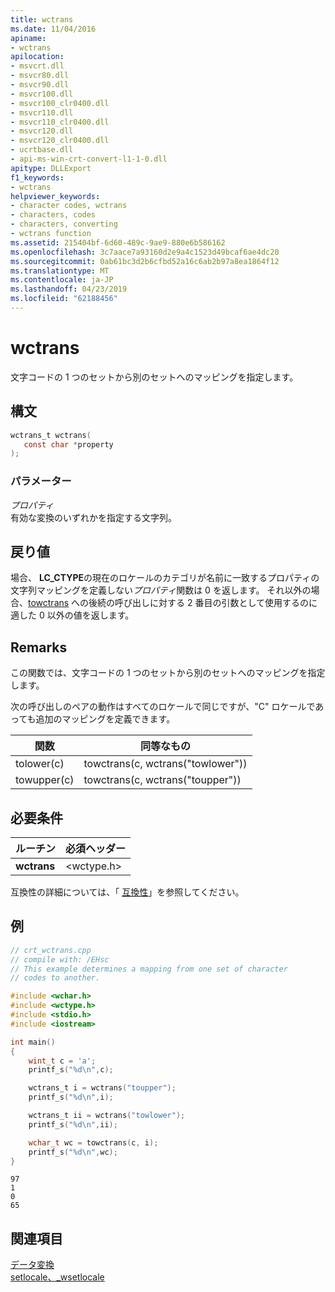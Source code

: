 ```yaml
---
title: wctrans
ms.date: 11/04/2016
apiname:
- wctrans
apilocation:
- msvcrt.dll
- msvcr80.dll
- msvcr90.dll
- msvcr100.dll
- msvcr100_clr0400.dll
- msvcr110.dll
- msvcr110_clr0400.dll
- msvcr120.dll
- msvcr120_clr0400.dll
- ucrtbase.dll
- api-ms-win-crt-convert-l1-1-0.dll
apitype: DLLExport
f1_keywords:
- wctrans
helpviewer_keywords:
- character codes, wctrans
- characters, codes
- characters, converting
- wctrans function
ms.assetid: 215404bf-6d60-489c-9ae9-880e6b586162
ms.openlocfilehash: 3c7aace7a93160d2e9a4c1523d49bcaf6ae4dc20
ms.sourcegitcommit: 0ab61bc3d2b6cfbd52a16c6ab2b97a8ea1864f12
ms.translationtype: MT
ms.contentlocale: ja-JP
ms.lasthandoff: 04/23/2019
ms.locfileid: "62188456"
---
```

# <a name="wctrans"></a>wctrans

文字コードの 1 つのセットから別のセットへのマッピングを指定します。

## <a name="syntax"></a>構文

```C
wctrans_t wctrans(
   const char *property
);
```

### <a name="parameters"></a>パラメーター

*プロパティ*<br/>
有効な変換のいずれかを指定する文字列。

## <a name="return-value"></a>戻り値

場合、 **LC_CTYPE**の現在のロケールのカテゴリが名前に一致するプロパティの文字列マッピングを定義しない*プロパティ*関数は 0 を返します。 それ以外の場合、[towctrans](towctrans.md) への後続の呼び出しに対する 2 番目の引数として使用するのに適した 0 以外の値を返します。

## <a name="remarks"></a>Remarks

この関数では、文字コードの 1 つのセットから別のセットへのマッピングを指定します。

次の呼び出しのペアの動作はすべてのロケールで同じですが、"C" ロケールであっても追加のマッピングを定義できます。

|関数|同等なもの|
|--------------|-------------|
|tolower(c)|towctrans(c, wctrans("towlower"))|
|towupper(c)|towctrans(c, wctrans("toupper"))|

## <a name="requirements"></a>必要条件

|ルーチン|必須ヘッダー|
|-------------|---------------------|
|**wctrans**|\<wctype.h>|

互換性の詳細については、「 [互換性](../../c-runtime-library/compatibility.md)」を参照してください。

## <a name="example"></a>例

```C
// crt_wctrans.cpp
// compile with: /EHsc
// This example determines a mapping from one set of character
// codes to another.

#include <wchar.h>
#include <wctype.h>
#include <stdio.h>
#include <iostream>

int main()
{
    wint_t c = 'a';
    printf_s("%d\n",c);

    wctrans_t i = wctrans("toupper");
    printf_s("%d\n",i);

    wctrans_t ii = wctrans("towlower");
    printf_s("%d\n",ii);

    wchar_t wc = towctrans(c, i);
    printf_s("%d\n",wc);
}
```

```Output
97
1
0
65
```

## <a name="see-also"></a>関連項目

[データ変換](../../c-runtime-library/data-conversion.md)<br/>
[setlocale、_wsetlocale](setlocale-wsetlocale.md)<br/>
